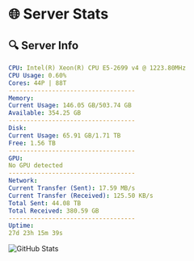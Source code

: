 # 🌐 Server Stats
## 🔍 Server Info
```yaml
CPU: Intel(R) Xeon(R) CPU E5-2699 v4 @ 1223.80MHz
CPU Usage: 0.60%
Cores: 44P | 88T
-----------------------------------
Memory:
Current Usage: 146.05 GB/503.74 GB
Available: 354.25 GB
-----------------------------------
Disk:
Current Usage: 65.91 GB/1.71 TB
Free: 1.56 TB
-----------------------------------
GPU:
No GPU detected
-----------------------------------
Network:
Current Transfer (Sent): 17.59 MB/s
Current Transfer (Received): 125.50 KB/s
Total Sent: 44.08 TB
Total Received: 380.59 GB
-----------------------------------
Uptime:
27d 23h 15m 39s
```
![GitHub Stats](https://img.shields.io/badge/Updated-2025-04-04_20:38:28-blue)